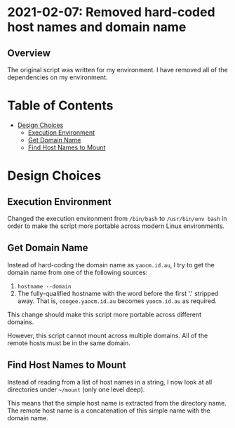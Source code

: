 # 2021-02-07: Removed hard-coded host names and domain name

## Overview

The original script was written for my environment. I have removed all of the
dependencies on my environment.

# Table of Contents

* [Design Choices](#design-choices)
  * [Execution Environment](#execution-environment)
  * [Get Domain Name](#get-domain-name)
  * [Find Host Names to Mount](#find-host-names-to-mount)

# Design Choices

## Execution Environment

Changed the execution environment from `/bin/bash` to `/usr/bin/env bash` in
order to make the script more portable across modern Linux environments.

## Get Domain Name

Instead of hard-coding the domain name as `yaocm.id.au`, I try to get the
domain name from one of the following sources:

1. `hostname --domain`
1. The fully-qualified hostname with the word before the first '.' stripped
away. That is, `coogee.yaocm.id.au` becomes `yaocm.id.au` as required.

This change should make this script more portable across different domains.

However, this script cannot mount across multiple domains. All of the remote
hosts must be in the same domain.

## Find Host Names to Mount

Instead of reading from a list of host names in a string, I now look at all
directories under `~/mount` (only one level deep).

This means that the simple host name is extracted from the directory name. The
remote host name is a concatenation of this simple name with the domain name.
